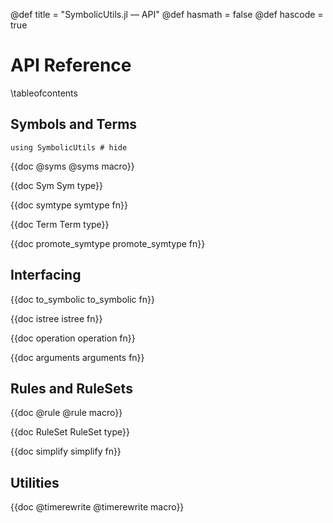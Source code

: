 @def title = "SymbolicUtils.jl — API"
@def hasmath = false
@def hascode = true

# API Reference

\tableofcontents

## Symbols and Terms

```julia:load_symutils
using SymbolicUtils # hide
```

{{doc @syms @syms macro}}

{{doc Sym Sym type}}

{{doc symtype symtype fn}}

{{doc Term Term type}}

{{doc promote_symtype promote_symtype fn}}

## Interfacing

{{doc to_symbolic to_symbolic fn}}

{{doc istree istree fn}}

{{doc operation operation fn}}

{{doc arguments arguments fn}}

## Rules and RuleSets

{{doc @rule @rule macro}}

{{doc RuleSet RuleSet type}}

{{doc simplify simplify fn}}

## Utilities

{{doc @timerewrite @timerewrite macro}}
